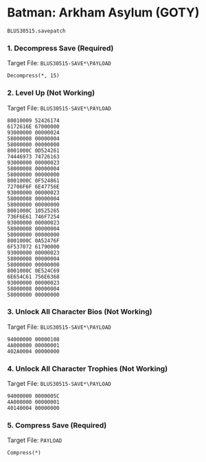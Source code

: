 #  Batman: Arkham Asylum (GOTY) 

`BLUS30515.savepatch`

### 1. Decompress Save (Required)

Target File: `BLUS30515-SAVE*\PAYLOAD`

```
Decompress(*, 15)
```

### 2. Level Up (Not Working)

Target File: `BLUS30515-SAVE*\PAYLOAD`

```
80010009 52426174
6172616E 67000000
93000000 00000024
58000008 00000004
58000000 00000000
8001000C 0D524261
74446973 74726163
93000000 00000023
58000008 00000004
58000000 00000000
8001000C 0F524861
72706F6F 6E47756E
93000000 00000023
58000008 00000004
58000000 00000000
8001000C 10525265
736F6E61 746F7254
93000000 00000023
58000008 00000004
58000000 00000000
8001000C 0A52476F
6F537072 61790000
93000000 00000023
58000008 00000004
58000000 00000000
8001000C 0E524C69
6E654C61 756E6368
93000000 00000023
58000008 00000004
58000000 00000000
```

### 3. Unlock All Character Bios (Not Working)

Target File: `BLUS30515-SAVE*\PAYLOAD`

```
94000000 00000108
4A000000 00000001
402A0004 00000000
```

### 4. Unlock All Character Trophies (Not Working)

Target File: `BLUS30515-SAVE*\PAYLOAD`

```
94000000 0000005C
4A000000 00000001
40140004 00000000
```

### 5. Compress Save (Required)

Target File: `PAYLOAD`

```
Compress(*)
```

